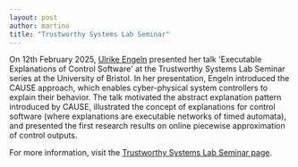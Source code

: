 ```yaml
---
layout: post
author: martino
title: "Trustworthy Systems Lab Seminar"
---
```


On 12th February 2025, [Ulrike Engeln](https://rtg-cause.github.io/people/engeln) presented her talk 'Executable Explanations of Control Software' at the Trustworthy Systems Lab Seminar series at the University of Bristol. In her presentation, Engeln introduced the CAUSE approach, which enables cyber-physical system controllers to explain their behavior. The talk motivated the abstract explanation pattern introduced by CAUSE, illustrated the concept of explanations for control software (where explanations are executable networks of timed automata), and presented the first research results on online piecewise approximation of control outputs.

For more information, visit the [Trustworthy Systems Lab Seminar page](https://www.bristol.ac.uk/research/groups/trustworthy-systems-laboratory/seminar-series/2024-2025/).